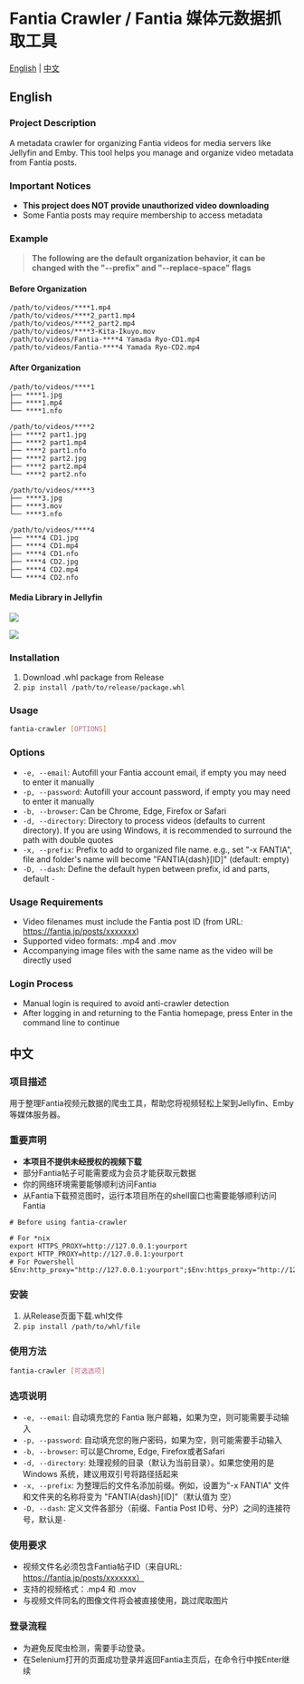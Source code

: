# Fantia Crawler / Fantia 媒体元数据抓取工具

[English](#english) | [中文](#中文)

## English

### Project Description
A metadata crawler for organizing Fantia videos for media servers like Jellyfin and Emby. This tool helps you manage and organize video metadata from Fantia posts.

### Important Notices
- **This project does NOT provide unauthorized video downloading**
- Some Fantia posts may require membership to access metadata

### Example

> **The following are the default organization behavior, it can be changed with the "--prefix" and "--replace-space" flags**

#### Before Organization

```ascii
/path/to/videos/****1.mp4
/path/to/videos/****2_part1.mp4
/path/to/videos/****2_part2.mp4
/path/to/videos/****3-Kita-Ikuyo.mov
/path/to/videos/Fantia-****4 Yamada Ryo-CD1.mp4
/path/to/videos/Fantia-****4 Yamada Ryo-CD2.mp4
```

#### After Organization

```ascii
/path/to/videos/****1
├── ****1.jpg
├── ****1.mp4
└── ****1.nfo

/path/to/videos/****2
├── ****2 part1.jpg
├── ****2 part1.mp4
├── ****2 part1.nfo
├── ****2 part2.jpg
├── ****2 part2.mp4
└── ****2 part2.nfo

/path/to/videos/****3
├── ****3.jpg
├── ****3.mov
└── ****3.nfo

/path/to/videos/****4
├── ****4 CD1.jpg
├── ****4 CD1.mp4
├── ****4 CD1.nfo
├── ****4 CD2.jpg
├── ****4 CD2.mp4
└── ****4 CD2.nfo
```

#### Media Library in Jellyfin

![](https://geelao-oss.oss-cn-hangzhou.aliyuncs.com/db/202411281114496.png?x-oss-process=style/jpeg)

![](https://geelao-oss.oss-cn-hangzhou.aliyuncs.com/db/202411281114234.png?x-oss-process=style/jpeg)

### Installation
1. Download .whl package from Release
2. `pip install /path/to/release/package.whl`

### Usage

```bash
fantia-crawler [OPTIONS]
```

### Options
- `-e, --email`: Autofill your Fantia account email, if empty you may need to enter it manually
- `-p, --password`: Autofill your account password, if empty you may need to enter it manually
- `-b, --browser`: Can be Chrome, Edge, Firefox or Safari
- `-d, --directory`: Directory to process videos (defaults to current directory). If you are using Windows, it is recommended to surround the path with double quotes
- `-x, --prefix`: Prefix to add to organized file name. e.g., set "-x FANTIA", file and folder's name will become "FANTIA{dash}[ID]" (default: empty)
- `-D, --dash`: Define the default hypen between prefix, id and parts, default `-`

### Usage Requirements
- Video filenames must include the Fantia post ID (from URL: https://fantia.jp/posts/xxxxxxx)
- Supported video formats: .mp4 and .mov
- Accompanying image files with the same name as the video will be directly used

### Login Process
- Manual login is required to avoid anti-crawler detection
- After logging in and returning to the Fantia homepage, press Enter in the command line to continue

## 中文

### 项目描述
用于整理Fantia视频元数据的爬虫工具，帮助您将视频轻松上架到Jellyfin、Emby等媒体服务器。

### 重要声明
- **本项目不提供未经授权的视频下载**
- 部分Fantia帖子可能需要成为会员才能获取元数据
- 你的网络环境需要能够顺利访问Fantia
- 从Fantia下载预览图时，运行本项目所在的shell窗口也需要能够顺利访问Fantia

```shell
# Before using fantia-crawler

# For *nix
export HTTPS_PROXY=http://127.0.0.1:yourport
export HTTP_PROXY=http://127.0.0.1:yourport
# For Powershell
$Env:http_proxy="http://127.0.0.1:yourport";$Env:https_proxy="http://127.0.0.1:yourport"
```

### 安装
1. 从Release页面下载.whl文件
2. `pip install /path/to/whl/file`

### 使用方法

```bash
fantia-crawler [可选选项]
```

### 选项说明
- `-e, --email`: 自动填充您的 Fantia 账户邮箱，如果为空，则可能需要手动输入
- `-p, --password`: 自动填充您的账户密码，如果为空，则可能需要手动输入
- `-b, --browser`: 可以是Chrome, Edge, Firefox或者Safari
- `-d, --directory`: 处理视频的目录（默认为当前目录）。如果您使用的是 Windows 系统，建议用双引号将路径括起来
- `-x, --prefix`: 为整理后的文件名添加前缀。例如，设置为"-x FANTIA" 文件和文件夹的名称将变为 "FANTIA{dash}[ID]"（默认值为 空）
- `-D, --dash`: 定义文件各部分（前缀、Fantia Post ID号、分P）之间的连接符号，默认是`-`

### 使用要求
- 视频文件名必须包含Fantia帖子ID（来自URL: https://fantia.jp/posts/xxxxxxx）
- 支持的视频格式：.mp4 和 .mov
- 与视频文件同名的图像文件将会被直接使用，跳过爬取图片

### 登录流程
- 为避免反爬虫检测，需要手动登录。
- 在Selenium打开的页面成功登录并返回Fantia主页后，在命令行中按Enter继续
